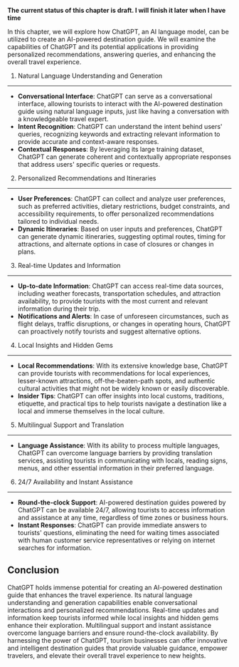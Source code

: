 **The current status of this chapter is draft. I will finish it later when I have time**

In this chapter, we will explore how ChatGPT, an AI language model, can be utilized to create an AI-powered destination guide. We will examine the capabilities of ChatGPT and its potential applications in providing personalized recommendations, answering queries, and enhancing the overall travel experience.

1. Natural Language Understanding and Generation
------------------------------------------------

* **Conversational Interface**: ChatGPT can serve as a conversational interface, allowing tourists to interact with the AI-powered destination guide using natural language inputs, just like having a conversation with a knowledgeable travel expert.
* **Intent Recognition**: ChatGPT can understand the intent behind users' queries, recognizing keywords and extracting relevant information to provide accurate and context-aware responses.
* **Contextual Responses**: By leveraging its large training dataset, ChatGPT can generate coherent and contextually appropriate responses that address users' specific queries or requests.

2. Personalized Recommendations and Itineraries
-----------------------------------------------

* **User Preferences**: ChatGPT can collect and analyze user preferences, such as preferred activities, dietary restrictions, budget constraints, and accessibility requirements, to offer personalized recommendations tailored to individual needs.
* **Dynamic Itineraries**: Based on user inputs and preferences, ChatGPT can generate dynamic itineraries, suggesting optimal routes, timing for attractions, and alternate options in case of closures or changes in plans.

3. Real-time Updates and Information
------------------------------------

* **Up-to-date Information**: ChatGPT can access real-time data sources, including weather forecasts, transportation schedules, and attraction availability, to provide tourists with the most current and relevant information during their trip.
* **Notifications and Alerts**: In case of unforeseen circumstances, such as flight delays, traffic disruptions, or changes in operating hours, ChatGPT can proactively notify tourists and suggest alternative options.

4. Local Insights and Hidden Gems
---------------------------------

* **Local Recommendations**: With its extensive knowledge base, ChatGPT can provide tourists with recommendations for local experiences, lesser-known attractions, off-the-beaten-path spots, and authentic cultural activities that might not be widely known or easily discoverable.
* **Insider Tips**: ChatGPT can offer insights into local customs, traditions, etiquette, and practical tips to help tourists navigate a destination like a local and immerse themselves in the local culture.

5. Multilingual Support and Translation
---------------------------------------

* **Language Assistance**: With its ability to process multiple languages, ChatGPT can overcome language barriers by providing translation services, assisting tourists in communicating with locals, reading signs, menus, and other essential information in their preferred language.

6. 24/7 Availability and Instant Assistance
-------------------------------------------

* **Round-the-clock Support**: AI-powered destination guides powered by ChatGPT can be available 24/7, allowing tourists to access information and assistance at any time, regardless of time zones or business hours.
* **Instant Responses**: ChatGPT can provide immediate answers to tourists' questions, eliminating the need for waiting times associated with human customer service representatives or relying on internet searches for information.

Conclusion
----------

ChatGPT holds immense potential for creating an AI-powered destination guide that enhances the travel experience. Its natural language understanding and generation capabilities enable conversational interactions and personalized recommendations. Real-time updates and information keep tourists informed while local insights and hidden gems enhance their exploration. Multilingual support and instant assistance overcome language barriers and ensure round-the-clock availability. By harnessing the power of ChatGPT, tourism businesses can offer innovative and intelligent destination guides that provide valuable guidance, empower travelers, and elevate their overall travel experience to new heights.
